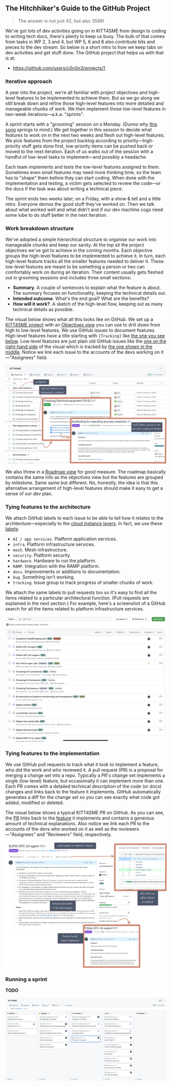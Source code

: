 The Hitchhiker's Guide to the GitHub Project
--------------------------------------------
> The answer is not just 42, but also 3568!

We've got lots of dev activities going on in KITT4SME from design to
coding to writing tech docs, there's plenty to keep us busy. The bulk
of that comes from tasks in WP 2, 3 and 4, but WP 5, 6 and 8 also
contribute bits and pieces to the dev stream. So below is a short
intro to how we keep tabs on dev activities and get stuff done.
The GitHub project that helps us with that is at:

* https://github.com/users/c0c0n3/projects/1


### Iterative approach

A year into the project, we're all familiar with project objectives
and high-level features to be implemented to achieve them. But as we
go along we still break down and refine those high-level features
into more detailed and manageable chunks of work. We then implement
those low-level features in two-week iterations—a.k.a. "sprints".

A sprint starts with a "grooming" session on a Monday. (Dunno why
[this song][manic-mon.song] springs to mind.) We get together in this
session to decide what features to work on in the next two weeks and
flesh out high-level features. We pick features from the project backlog
according to priority—high-priority stuff gets done first, low-priority
items can be pushed back or moved to the next iteration. Each of us
walks out of the session with a handful of low-level tasks to implement—and
possibly a headache.

Each team implements and tests the low-level features assigned to
them. Sometimes even small features may need more thinking time, so
the team has to "shape" them before they can start coding. When done
with the implementation and testing, a victim gets selected to review
the code—or the docs if the task was about writing a technical piece.

The sprint ends two weeks later, on a Friday, with a show & tell and
a little retro. Everyone demos the good stuff they've worked on. Then
we talk about what worked well and what didn't and if our dev machine
cogs need some lube to do stuff better in the next iteration.


### Work breakdown structure

We've adopted a simple hierarchical structure to organise our work
into manageable chunks and keep our sanity. At the top sit the project
objectives we've got to achieve in the coming months. Each objective
groups the high-level features to be implemented to achieve it. In
turn, each high-level feature tracks all the smaller features needed
to deliver it. These low-level features are meant to be something a
person or two can comfortably work on during an iteration. Their content
usually gets fleshed out in grooming sessions and includes three small
sections:

- **Summary**. A couple of sentences to explain what the feature is
  about. The summary focuses on functionality, keeping the technical
  details out.
- **Intended outcome**. What's the end goal? What are the benefits?
- **How will it work?**. A sketch of the high-level flow, keeping out
  as many technical details as possible.

The visual below shows what all this looks like on GitHub. We set up
a [KITT4SME project][proj] with an [Objectives view][proj.obj] you
can use to drill down from high to low-level features. We use GitHub
issues to document features. High-level features have a title starting
with `[Tracking]` like [the one you see below][kl.47]. Low-level features
are just plain old GitHub issues like the [one on the right-hand side][ad.3]
of the visual which is tracked by [the one shown in the middle][kl.47].
Notice we link each issue to the accounts of the devs working on
it—"Assignees" field.

![Work breakdown structure on GitHub.][wbs.dia]

We also threw in a [Roadmap view][proj.rm] for good measure. The roadmap
basically contains the same info as the objectives view but the features
are grouped by milestone. Same same but different. No, honestly, the
idea is that this alternative arrangement of high-level features should
make it easy to get a sense of our dev plan.


### Tying features to the architecture

We attach GitHub labels to each issue to be able to tell how it relates
to the architecture—especially to the [cloud instance layers][arch.cloud].
In fact, we use these [labels][kl.lbl]:

* `AI / app services`. Platform application services.
* `infra`. Platform infrastructure services.
* `mesh`. Mesh infrastructure.
* `security`. Platform security.
* `hardware`. Hardware to run the platform.
* `RAMP`. Integration with the RAMP platform.
* `docs`. Improvements or additions to documentation.
* `bug`. Something isn't working. 
* `tracking`. Issue group to track progress of smaller chunks of work.

We attach the same labels to pull requests too so it's easy to find
all the items related to a particular architectural function. (Pull
requests are explained in the next section.) For example, here's a
screenshot of a GitHub search for all the items related to platform
infrastructure services.

![Finding all infra issues and PRs.][find-by-label]


### Tying features to the implementation

We use GitHub pull requests to track what it took to implement a feature,
who did the work and who reviewed it. A pull request (PR) is a proposal
for merging a change set into a repo. Typically a PR's change set
implements a single (low-level) feature, but occasionally it can implement
more than one. Each PR comes with a detailed technical description of
the code (or docs) changes and links back to the feature it implements.
GitHub automatically generates a diff for the change set so you can see
exactly what code got added, modified or deleted.

The visual below shows a typical KITT4SME PR on GitHub. As you can
see, the [PR][kl.84] links back to the [feature][kl.81] it implements
and contains a generous amount of technical explanations. Also notice
we link each PR to the accounts of the devs who worked on it as well
as the reviewers—"Assignees" and "Reviewers" field, respectively.

![GitHub pull request.][impl.dia]


### Running a sprint

**TODO**

![Sprint 2 at 03 Feb 2022.][proj.s2]




[ad.3]: https://github.com/c0c0n3/kitt4sme.anomaly/issues/3
[arch.cloud]: https://github.com/c0c0n3/kitt4sme/blob/master/arch/mesh/cloud.md
[find-by-label]: ./find-by-label.png
[impl.dia]: ./implementation.jpeg
[kl.47]: https://github.com/c0c0n3/kitt4sme.live/issues/47
[kl.81]: https://github.com/c0c0n3/kitt4sme.live/issues/81
[kl.84]: https://github.com/c0c0n3/kitt4sme.live/pull/84
[kl.lbl]: https://github.com/c0c0n3/kitt4sme.live/labels
[proj]: https://github.com/users/c0c0n3/projects/1
[proj.obj]: https://github.com/users/c0c0n3/projects/1/views/1
[proj.rm]: https://github.com/users/c0c0n3/projects/1/views/9
[proj.s2]: ./sprint2.03-feb-2022.png
[manic-mon.song]: https://youtu.be/SsmVgoXDq2w
[wbs.dia]: ./work-breakdown-structure.jpeg

